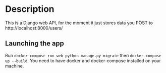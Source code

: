 # Description

This is a Django web API, for the moment it just stores data you POST to http://localhost:8000/users/


## Launching the app

Run  `docker-compose run web python manage.py migrate` then `docker-compose up --build`. You need to have docker and docker-compose installed on your machine.


